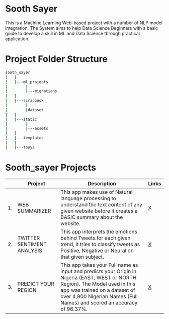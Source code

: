 # Sooth Sayer
This is a Machine Learning Web-based project with a number of NLP model integration. The System aims to help Data Science Beginners with a basic guide to develop a skill in ML and Data Science through practical application.


# Project Folder Structure
```bash
sooth_sayer
|   |
|   |---ml_projects
|        |
|        |---migrations
|   |
|   |---scrapbook
|        |
|        |dataset
|   |
|   |---static
|        |
|        |---assets
|   |
|   |---templates
|   |
|   |---tooys                        
```
# Sooth_sayer Projects
|     | Project      | Description         | Links |
|---       |---         |---          |---                |
|1.     |WEB SUMMARIZER      |This app makes use of Natural language processing to understand the text content of any given website before it creates a BASIC summary about the website.     |[X](https://sooth-sayer.herokuapp.com/ml_projects/summarizer/)|
|2.     |TWITTER SENTIMENT ANALYSIS      |This app interprets the emotions behind Tweets.for each given trend, it tries to classify tweets as Positive, Negative or Neural on that given subject.     |[X](https://sooth-sayer.herokuapp.com/ml_projects/tweet_sentiments/)|
|3.     |PREDICT YOUR REGION      |This app takes your Full name as input and predicts your Origin in Nigeria (EAST, WEST or NORTH Region). The Model used in this app was trained on a dataset of over 4,900 Nigerian Names (Full Names) and scored an accuracy of 96.37%.     |[X](https://sooth-sayer.herokuapp.com/ml_projects/names/)|

